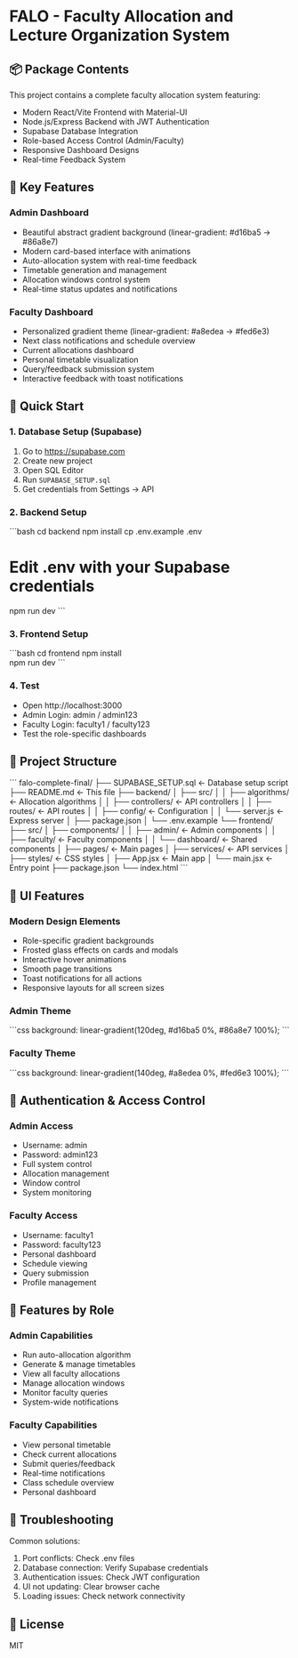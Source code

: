 # FALO - Faculty Allocation and Lecture Organization System

## 📦 Package Contents

This project contains a complete faculty allocation system featuring:
- Modern React/Vite Frontend with Material-UI
- Node.js/Express Backend with JWT Authentication
- Supabase Database Integration
- Role-based Access Control (Admin/Faculty)
- Responsive Dashboard Designs
- Real-time Feedback System

## 🎯 Key Features

### Admin Dashboard
- Beautiful abstract gradient background (linear-gradient: #d16ba5 → #86a8e7)
- Modern card-based interface with animations
- Auto-allocation system with real-time feedback
- Timetable generation and management
- Allocation windows control system
- Real-time status updates and notifications

### Faculty Dashboard
- Personalized gradient theme (linear-gradient: #a8edea → #fed6e3)
- Next class notifications and schedule overview
- Current allocations dashboard
- Personal timetable visualization
- Query/feedback submission system
- Interactive feedback with toast notifications

## 🚀 Quick Start

### 1. Database Setup (Supabase)
1. Go to https://supabase.com
2. Create new project
3. Open SQL Editor
4. Run `SUPABASE_SETUP.sql`
5. Get credentials from Settings → API

### 2. Backend Setup
\`\`\`bash
cd backend
npm install
cp .env.example .env
# Edit .env with your Supabase credentials
npm run dev
\`\`\`

### 3. Frontend Setup
\`\`\`bash
cd frontend
npm install  
npm run dev
\`\`\`

### 4. Test
- Open http://localhost:3000
- Admin Login: admin / admin123
- Faculty Login: faculty1 / faculty123
- Test the role-specific dashboards

## 📁 Project Structure

\`\`\`
falo-complete-final/
├── SUPABASE_SETUP.sql          ← Database setup script
├── README.md                   ← This file
├── backend/
│   ├── src/
│   │   ├── algorithms/         ← Allocation algorithms
│   │   ├── controllers/        ← API controllers
│   │   ├── routes/            ← API routes
│   │   ├── config/            ← Configuration
│   │   └── server.js          ← Express server
│   ├── package.json
│   └── .env.example
└── frontend/
    ├── src/
    │   ├── components/
    │   │   ├── admin/         ← Admin components
    │   │   ├── faculty/       ← Faculty components
    │   │   └── dashboard/     ← Shared components
    │   ├── pages/             ← Main pages
    │   ├── services/          ← API services
    │   ├── styles/            ← CSS styles
    │   ├── App.jsx           ← Main app
    │   └── main.jsx          ← Entry point
    ├── package.json
    └── index.html
\`\`\`

## 🎨 UI Features

### Modern Design Elements
- Role-specific gradient backgrounds
- Frosted glass effects on cards and modals
- Interactive hover animations
- Smooth page transitions
- Toast notifications for all actions
- Responsive layouts for all screen sizes

### Admin Theme
\`\`\`css
background: linear-gradient(120deg, #d16ba5 0%, #86a8e7 100%);
\`\`\`

### Faculty Theme
\`\`\`css
background: linear-gradient(140deg, #a8edea 0%, #fed6e3 100%);
\`\`\`

## 🔑 Authentication & Access Control

### Admin Access
- Username: admin
- Password: admin123
- Full system control
- Allocation management
- Window control
- System monitoring

### Faculty Access
- Username: faculty1
- Password: faculty123
- Personal dashboard
- Schedule viewing
- Query submission
- Profile management

## 📱 Features by Role

### Admin Capabilities
- Run auto-allocation algorithm
- Generate & manage timetables
- View all faculty allocations
- Manage allocation windows
- Monitor faculty queries
- System-wide notifications

### Faculty Capabilities
- View personal timetable
- Check current allocations
- Submit queries/feedback
- Real-time notifications
- Class schedule overview
- Personal dashboard

## 🐛 Troubleshooting

Common solutions:
1. Port conflicts: Check .env files
2. Database connection: Verify Supabase credentials
3. Authentication issues: Check JWT configuration
4. UI not updating: Clear browser cache
5. Loading issues: Check network connectivity

## 📄 License

MIT